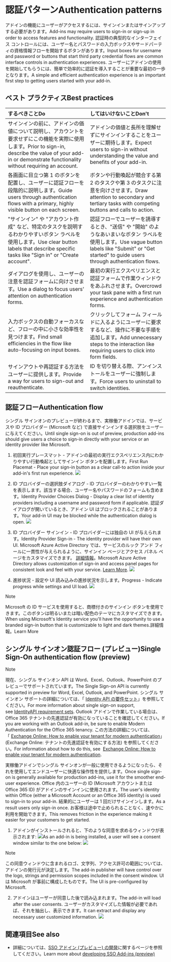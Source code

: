 # <a name="authentication-patterns"></a><span data-ttu-id="73d0f-101">認証パターン</span><span class="sxs-lookup"><span data-stu-id="73d0f-101">Authentication patterns</span></span>

<span data-ttu-id="73d0f-102">アドインの機能にユーザーがアクセスするには、サインインまたはサインアップする必要があります。</span><span class="sxs-lookup"><span data-stu-id="73d0f-102">Add-ins may require users to sign-in or sign-up in order to access features and functionality.</span></span> <span data-ttu-id="73d0f-103">認証時の典型的なインターフェイス コントロールには、ユーザー名とパスワードの入力ボックスやサードパーティの資格情報フローを開始するボタンがあります。</span><span class="sxs-lookup"><span data-stu-id="73d0f-103">Input boxes for username and password or buttons that start third party credential flows are common interface controls in authentication experiences.</span></span> <span data-ttu-id="73d0f-104">ユーザーにアドインの使用を開始してもらうには、簡単で効率的に認証を導入することが重要な最初の一歩となります。</span><span class="sxs-lookup"><span data-stu-id="73d0f-104">A simple and efficient authentication experience is an important first step to getting users started with your add-in.</span></span>

## <a name="best-practices"></a><span data-ttu-id="73d0f-105">ベスト プラクティス</span><span class="sxs-lookup"><span data-stu-id="73d0f-105">Best practices</span></span>

|<span data-ttu-id="73d0f-106">するべきこと</span><span class="sxs-lookup"><span data-stu-id="73d0f-106">Do</span></span>|<span data-ttu-id="73d0f-107">してはいけないこと</span><span class="sxs-lookup"><span data-stu-id="73d0f-107">Don't</span></span>|
|:----|:----|
|<span data-ttu-id="73d0f-108">サインインの前に、アドインの価値について説明し、アカウントを要求せずにこの機能を実際に使用します。</span><span class="sxs-lookup"><span data-stu-id="73d0f-108">Prior to sign-in, describe the value of your add-in or demonstrate functionality without requiring an account.</span></span> |<span data-ttu-id="73d0f-109">アドインの価値と長所を理解せずにサインインすることをユーザーに期待します。</span><span class="sxs-lookup"><span data-stu-id="73d0f-109">Expect users to sign-in without understanding the value and benefits of your add-in.</span></span>|
|<span data-ttu-id="73d0f-110">各画面に目立つ第 1 のボタンを配置し、ユーザーに認証フローを段階的に説明します。</span><span class="sxs-lookup"><span data-stu-id="73d0f-110">Guide users through authentication flows with a primary, highly visible button on each screen.</span></span> |<span data-ttu-id="73d0f-111">ボタンや行動喚起が競合する第 2 のタスクや第 3 のタスクに注意を向けさせます。</span><span class="sxs-lookup"><span data-stu-id="73d0f-111">Draw attention to secondary and tertiary tasks with competing buttons and calls to action.</span></span>|
|<span data-ttu-id="73d0f-112">"サインイン" や "アカウント作成" など、特定のタスクを説明するわかりやすいボタン ラベルを使用します。</span><span class="sxs-lookup"><span data-stu-id="73d0f-112">Use clear button labels that describe specific tasks like "Sign in" or "Create account".</span></span>   |<span data-ttu-id="73d0f-113">認証フローでユーザーを誘導するとき、"送信" や "開始" のようなあいまいなボタン ラベルを使用します。</span><span class="sxs-lookup"><span data-stu-id="73d0f-113">Use vague button labels like "Submit" or "Get started" to guide users through authentication flows.</span></span>|
|<span data-ttu-id="73d0f-114">ダイアログを使用し、ユーザーの注意を認証フォームに向けさせます。</span><span class="sxs-lookup"><span data-stu-id="73d0f-114">Use a dialog to focus users' attention on authentication forms.</span></span>    |<span data-ttu-id="73d0f-115">最初の実行エクスペリエンスと認証フォームで作業ウィンドウをあふれさせます。</span><span class="sxs-lookup"><span data-stu-id="73d0f-115">Overcrowd your task pane with a first run experience and authentication forms.</span></span>|
|<span data-ttu-id="73d0f-116">入力ボックスの自動フォーカスなど、フローの中に小さな効率性を見つけます。</span><span class="sxs-lookup"><span data-stu-id="73d0f-116">Find small efficiencies in the flow like auto-focusing on input boxes.</span></span> |<span data-ttu-id="73d0f-117">クリックしてフォーム フィールドに入るようにユーザーに要求するなど、操作に不要な手順を追加します。</span><span class="sxs-lookup"><span data-stu-id="73d0f-117">Add unnecessary steps to the interaction like requiring users to click into form fields.</span></span>|
|<span data-ttu-id="73d0f-118">サインアウトや再認証する方法をユーザーに提供します。</span><span class="sxs-lookup"><span data-stu-id="73d0f-118">Provide a way for users to sign-out and reauthenticate.</span></span>    |<span data-ttu-id="73d0f-119">ID を切り替える際、アンインストールをユーザーに強制します。</span><span class="sxs-lookup"><span data-stu-id="73d0f-119">Force users to uninstall to switch identities.</span></span>|

## <a name="authentication-flow"></a><span data-ttu-id="73d0f-120">認証フロー</span><span class="sxs-lookup"><span data-stu-id="73d0f-120">Authentication flow</span></span>
<span data-ttu-id="73d0f-121">シングル サインオンのプレビューが終わるまで、実稼働アドインでは、サービスや ID プロバイダー (Microsoft など) で直接サインインする選択肢をユーザーに与えてください。</span><span class="sxs-lookup"><span data-stu-id="73d0f-121">Until single sign-on is out of preview, production add-ins should give users a choice to sign-in directly with your service or an identity provider like Microsoft.</span></span>

1. <span data-ttu-id="73d0f-122">初回実行プレースマット - アドインの最初の実行エクスペリエンス内にわかりやすい行動喚起としてサインイン ボタンを配置します。</span><span class="sxs-lookup"><span data-stu-id="73d0f-122">First Run Placemat - Place your sign-in button as a clear call-to action inside your add-in's first run experience.</span></span>
![](../images/add-in-fre-value-placemat.png)

2. <span data-ttu-id="73d0f-123">ID プロバイダーの選択肢ダイアログ - ID プロバイダーのわかりやすい一覧を表示します。該当する場合、ユーザー名やパスワードのフォームも含めます。</span><span class="sxs-lookup"><span data-stu-id="73d0f-123">Identity Provider Choices Dialog - Display a clear list of identity providers including a username and password form if applicable.</span></span> <span data-ttu-id="73d0f-124">認証ダイアログが開いているとき、アドイン UI はブロックされることがあります。</span><span class="sxs-lookup"><span data-stu-id="73d0f-124">Your add-in UI may be blocked while the authentication dialog is open.</span></span>
![](../images/add-in-auth-choices-dialog.png)



3. <span data-ttu-id="73d0f-125">ID プロバイダー サインイン - ID プロバイダーには独自の UI が与えられます。</span><span class="sxs-lookup"><span data-stu-id="73d0f-125">Identity Provider Sign-in - The identity provider will have their own UI.</span></span> <span data-ttu-id="73d0f-126">Microsoft Azure Active Directory では、サービスのルック アンド フィールに一貫性が与えられるように、サインイン ページとアクセス パネル ページをカスタマイズできます。 [詳細情報](https://docs.microsoft.com/azure/active-directory/fundamentals/customize-branding)。</span><span class="sxs-lookup"><span data-stu-id="73d0f-126">Microsoft Azure Active Directory allows customization of sign-in and access panel pages for consistent look and feel with your service. [Learn More](https://docs.microsoft.com/azure/active-directory/fundamentals/customize-branding).</span></span>
![](../images/add-in-auth-identity-sign-in.png)

4. <span data-ttu-id="73d0f-127">進捗状況 - 設定や UI 読み込みの進捗状況を示します。</span><span class="sxs-lookup"><span data-stu-id="73d0f-127">Progress - Indicate progress while settings and UI load.</span></span>
![](../images/add-in-auth-modal-interstitial.png)

> [!NOTE] 
> <span data-ttu-id="73d0f-128">Microsoft の ID サービスを使用すると、商標付きのサインイン ボタンを使用できます。このボタンは明るいまたは暗い配色のテーマにカスタマイズできます。</span><span class="sxs-lookup"><span data-stu-id="73d0f-128">When using Microsoft's Identity service you'll have the opportunity to use a branded sign-in button that is customizable to light and dark themes.</span></span><span data-ttu-id="73d0f-129">詳細情報。</span><span class="sxs-lookup"><span data-stu-id="73d0f-129">Learn More</span></span>

## <a name="single-sign-on-authentication-flow-preview"></a><span data-ttu-id="73d0f-130">シングル サインオン認証フロー (プレビュー)</span><span class="sxs-lookup"><span data-stu-id="73d0f-130">Single Sign-On authentication flow (preview)</span></span>

> [!NOTE]
> <span data-ttu-id="73d0f-131">現在、シングル サインオン API は Word、Excel、Outlook、PowerPoint のプレビューでサポートされています。</span><span class="sxs-lookup"><span data-stu-id="73d0f-131">The Single Sign-on API is currently supported in preview for Word, Excel, Outlook, and PowerPoint.</span></span> <span data-ttu-id="73d0f-132">シングル サインオン サポートの詳細については、「 [Identity API の要件セット](https://docs.microsoft.com/office/dev/add-ins/reference/requirement-sets/identity-api-requirement-sets?view=office-js)」を参照してください。</span><span class="sxs-lookup"><span data-stu-id="73d0f-132">For more information about single sign-on support, see [IdentityAPI requirement sets](https://docs.microsoft.com/office/dev/add-ins/reference/requirement-sets/identity-api-requirement-sets?view=office-js).</span></span> <span data-ttu-id="73d0f-133">Outlook アドインで作業している場合は、Office 365 テナントの先進認証が有効になっていることを確認してください。</span><span class="sxs-lookup"><span data-stu-id="73d0f-133">If you are working with an Outlook add-in, be sure to enable Modern Authentication for the Office 365 tenancy.</span></span> <span data-ttu-id="73d0f-134">この方法の詳細については、「 [Exchange Online: How to enable your tenant for modern authentication](https://social.technet.microsoft.com/wiki/contents/articles/32711.exchange-online-how-to-enable-your-tenant-for-modern-authentication.aspx)」 (Exchange Online: テナントの先進認証を有効にする方法) を参照してください。</span><span class="sxs-lookup"><span data-stu-id="73d0f-134">For information about how to do this, see  [Exchange Online: How to enable your tenant for modern authentication](https://social.technet.microsoft.com/wiki/contents/articles/32711.exchange-online-how-to-enable-your-tenant-for-modern-authentication.aspx).</span></span>

<span data-ttu-id="73d0f-135">実稼働アドインでシングル サインオンが一般に使用できるようになったら、それを使用してエンドユーザーに快適な操作性を提供します。</span><span class="sxs-lookup"><span data-stu-id="73d0f-135">Once single sign-on is generally available for production add-ins, use it for the smoother end-user experience.</span></span> <span data-ttu-id="73d0f-136">Office 内のユーザーの ID (Microsoft アカウントまたは Office 365 ID) がアドインのサインインに使用されます。</span><span class="sxs-lookup"><span data-stu-id="73d0f-136">The user's identity within Office (either a Microsoft Account or an Office 365 identity) is used to sign-in to your add-in.</span></span> <span data-ttu-id="73d0f-137">結果的にユーザーは 1 回だけサインインします。</span><span class="sxs-lookup"><span data-stu-id="73d0f-137">As a result users only sign-in once.</span></span> <span data-ttu-id="73d0f-138">お客様は途中で止められることなく、速やかに利用を開始できます。</span><span class="sxs-lookup"><span data-stu-id="73d0f-138">This removes friction in the experience making it easier for your customers to get started.</span></span>

1. <span data-ttu-id="73d0f-139">アドインがインストールされると、下のような同意を求めるウィンドウが表示されます: ![](../images/add-in-auth-SSO-consent-dialog.png)</span><span class="sxs-lookup"><span data-stu-id="73d0f-139">As an add-in is being installed, a user will see a consent window similar to the one below: ![](../images/add-in-auth-SSO-consent-dialog.png)</span></span>
> [!NOTE]
> <span data-ttu-id="73d0f-140">この同意ウィンドウに含まれるロゴ、文字列、アクセス許可の範囲については、アドインの発行元が決定します。</span><span class="sxs-lookup"><span data-stu-id="73d0f-140">The add-in publisher will have control over the logo, strings and permission scopes included in the consent window.</span></span> <span data-ttu-id="73d0f-141">UI は Microsoft が事前に構成したものです。</span><span class="sxs-lookup"><span data-stu-id="73d0f-141">The UI is pre-configured by Microsoft.</span></span>

2. <span data-ttu-id="73d0f-142">アドインはユーザーが同意した後で読み込まれます。</span><span class="sxs-lookup"><span data-stu-id="73d0f-142">The add-in will load after the user consents.</span></span> <span data-ttu-id="73d0f-143">ユーザーがカスタマイズした情報が必要であれば、それを抽出し、表示できます。</span><span class="sxs-lookup"><span data-stu-id="73d0f-143">It can extract and display any necessary user customized information.</span></span>
![](../images/add-in-ribbon.png)

## <a name="see-also"></a><span data-ttu-id="73d0f-144">関連項目</span><span class="sxs-lookup"><span data-stu-id="73d0f-144">See also</span></span>
- <span data-ttu-id="73d0f-145">詳細については、[SSO アドイン (プレビュー) の開発](https://docs.microsoft.com/office/dev/add-ins/develop/sso-in-office-add-ins)に関するページを参照してください。</span><span class="sxs-lookup"><span data-stu-id="73d0f-145">Learn more about [developing SSO Add-ins (preview)](https://docs.microsoft.com/office/dev/add-ins/develop/sso-in-office-add-ins)</span></span>